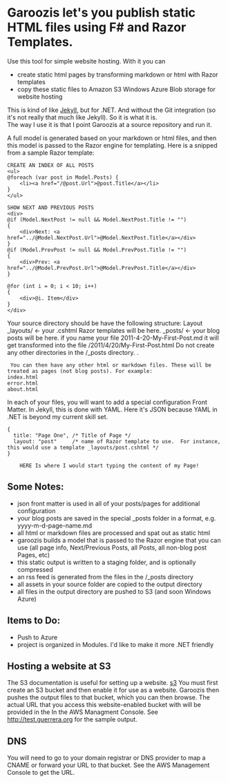 Garoozis let's you publish static HTML files using F# and Razor Templates.
==========================================================================

Use this tool for simple website hosting. With it you can
* create static html pages by transforming markdown or html with Razor templates
* copy these static files to Amazon S3 Windows Azure Blob storage for website hosting

This is kind of like [Jekyll](https://github.com/mojombo/jekyll), but for .NET.  And without the Git integration (so it's not really that much like Jekyll).  So it is what it is.  
The way I use it is that I point Garoozis at a source repository and run it.

A full model is generated based on your markdown or html files, and then this model is passed to the Razor engine for templating. Here is a snipped from a sample Razor template:

    CREATE AN INDEX OF ALL POSTS
	<ul>
	@foreach (var post in Model.Posts) {
		<li><a href="/@post.Url">@post.Title</a></li>   
	}
	</ul>

    SHOW NEXT AND PREVIOUS POSTS
	<div>
	@if (Model.NextPost != null && Model.NextPost.Title != "")
	{
		<div>Next: <a href="../@Model.NextPost.Url">@Model.NextPost.Title</a></div>
	}
	@if (Model.PrevPost != null && Model.PrevPost.Title != "")
	{
		<div>Prev: <a href="../@Model.PrevPost.Url">@Model.PrevPost.Title</a></div>
	}

	@for (int i = 0; i < 10; i++)
	{
		<div>@i. Item</div>
	}
	</div>


Your source directory should be have the following structure:
     Layout
	_layouts/   <- your .cshtml Razor templates will be here.
	_posts/     <- your blog posts will be here.  if you name your file 2011-4-20-My-First-Post.md it will get transformed into the file /2011/4/20/My-First-Post.html  Do not create any other directories in the /_posts directory.
	.

     You can then have any other html or markdown files. These will be treated as pages (not blog posts). For example:
	index.html 
	error.html
	about.html


In each of your files, you will want to add a special configuration Front Matter.  In Jekyll, this is done with YAML.  Here it's JSON because YAML in .NET is beyond my current skill set.

	{
	  title: "Page One", /* Title of Page */
	  layout: "post"     /* name of Razor template to use.  For instance, this would use a template _layouts/post.cshtml */
	}
        
        HERE Is where I would start typing the content of my Page!


Some Notes:
-----------
* json front matter is used in all of your posts/pages for additional configuration
* your blog posts are saved in the special _posts folder in a format, e.g. yyyy-m-d-page-name.md
* all html or markdown files are processed and spat out as static html
* garoozis builds a model that is passed to the Razor engine that you can use (all page info, Next/Previous Posts, all Posts, all non-blog post Pages, etc)
* this static output is written to a staging folder, and is optionally compressed
* an rss feed is generated from the files in the /_posts directory
* all assets in your source folder are copied to the output directory
* all files in the output directory are pushed to S3 (and soon Windows Azure)



Items to Do:
------------
* Push to Azure
* project is organized in Modules.  I'd like to make it more .NET friendly


Hosting a website at S3
-----------------------
The S3 documentation is useful for setting up a website.  [s3](http://docs.amazonwebservices.com/AmazonS3/latest/dev/index.html?WebsiteHosting.html)
You must first create an S3 bucket and then enable it for use as a website.  Garoozis then pushes the output files to that bucket, which you can then browse. The actual URL that you access this website-enabled bucket with 
will be provided in the In the AWS Managment Console. See http://test.guerrera.org for the sample output.


DNS
---
You will need to go to your domain registrar or DNS provider to map a CNAME or forward your URL to that bucket.  See the AWS Management Console to get the URL.


